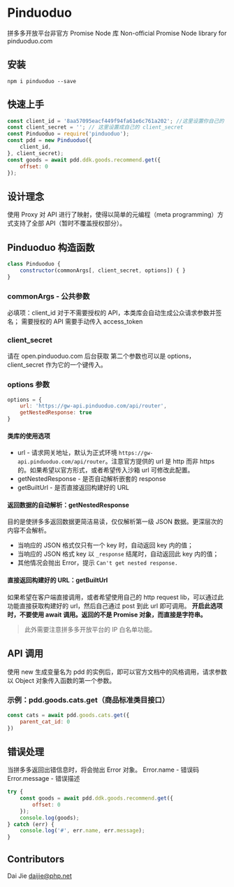 # Pinduoduo
拼多多开放平台非官方 Promise Node 库
Non-official Promise Node library for pinduoduo.com

## 安装
`npm i pinduoduo --save`

## 快速上手
```javascript
const client_id = '8aa57095eacf449f94fa61e6c761a202'; //这里设置你自己的 client_id
const client_secret = ''; // 这里设置成自己的 client_secret
const Pinduoduo = require('pinduoduo');
const pdd = new Pinduoduo({
    client_id,
}, client_secret);
const goods = await pdd.ddk.goods.recommend.get({
    offset: 0
});
```

## 设计理念
使用 Proxy 对 API 进行了映射，使得以简单的元编程（meta programming）方式支持了全部 API（暂时不覆盖授权部分）。

## Pinduoduo 构造函数
```javascript
class Pinduoduo {
    constructor(commonArgs[, client_secret, options]) { }
}
```


### commonArgs - 公共参数
必填项：client_id
对于不需要授权的 API，本类库会自动生成公众请求参数并签名；
需要授权的 API 需要手动传入 access_token

### client_secret 
请在 open.pinduoduo.com 后台获取
第二个参数也可以是 options，client_secret 作为它的一个键传入。

### options 参数

```javascript
options = {
    url: 'https://gw-api.pinduoduo.com/api/router',
    getNestedResponse: true
}
```

#### 类库的使用选项
- url - 请求网关地址，默认为正式环境 `https://gw-api.pinduoduo.com/api/router`。注意官方提供的 url 是 http 而非 https 的。如果希望以官方形式，或者希望传入沙箱 url 可修改此配置。
- getNestedResponse - 是否自动解析嵌套的 response
- getBuiltUrl - 是否直接返回构建好的 URL
#### 返回数据的自动解析：getNestedResponse
目的是使拼多多返回数据更简洁易读，仅仅解析第一级 JSON 数据。更深层次的内容不会解析。

- 当响应的 JSON 格式仅只有一个 key 时，自动返回 key 内的值；
- 当响应的 JSON 格式 key 以 `_response` 结尾时，自动返回此 key 内的值；
- 其他情况会抛出 Error，提示 `Can't get nested response.`

#### 直接返回构建好的 URL：getBuiltUrl
如果希望在客户端直接调用，或者希望使用自己的 http request lib，可以通过此功能直接获取构建好的 url，然后自己通过 post 到此 url 即可调用。
**开启此选项时，不要使用 await 调用。返回的不是 Promise 对象，而直接是字符串。**
> 此外需要注意拼多多开放平台的 IP 白名单功能。

## API 调用
使用 new 生成变量名为 pdd 的实例后，即可以官方文档中的风格调用，请求参数以 Object 对象传入函数的第一个参数。
### 示例：pdd.goods.cats.get（商品标准类目接口）

```javascript
const cats = await pdd.goods.cats.get({
    parent_cat_id: 0
})
```

## 错误处理
当拼多多返回出错信息时，将会抛出 Error 对象。
Error.name - 错误码 
Error.message - 错误描述
```javascript
try {
    const goods = await pdd.ddk.goods.recommend.get({
        offset: 0
    });
    console.log(goods);
} catch (err) {
    console.log('#', err.name, err.message);
}
```
## Contributors
Dai Jie <daijie@php.net>
